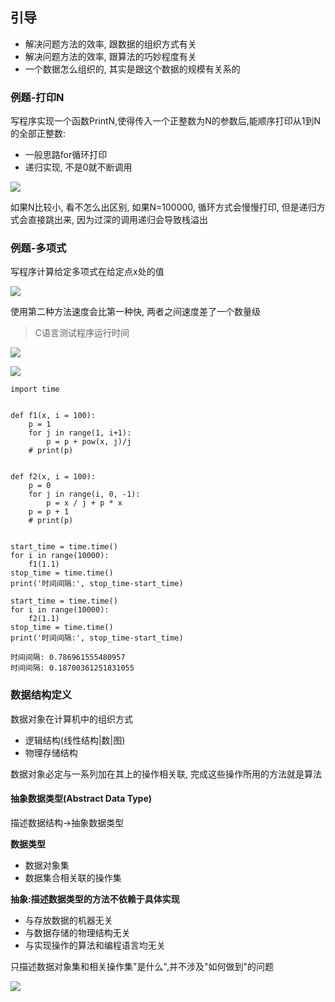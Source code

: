 ## 引导
- 解决问题方法的效率, 跟数据的组织方式有关
- 解决问题方法的效率, 跟算法的巧妙程度有关
- 一个数据怎么组织的, 其实是跟这个数据的规模有关系的

### 例题-打印N
写程序实现一个函数PrintN,使得传入一个正整数为N的参数后,能顺序打印从1到N的全部正整数: 
- 一般思路for循环打印
- 递归实现, 不是0就不断调用 

![](http://qiniu.rearib.top/20191910/1822-S.png)

如果N比较小, 看不怎么出区别, 如果N=100000, 循环方式会慢慢打印, 但是递归方式会直接跳出来, 因为过深的调用递归会导致栈溢出

### 例题-多项式
写程序计算给定多项式在给定点x处的值

![](http://qiniu.rearib.top/20191910/1830-M.png)

使用第二种方法速度会比第一种快, 两者之间速度差了一个数量级

> C语言测试程序运行时间

![](http://qiniu.rearib.top/20191910/1833-m.png)

![](http://qiniu.rearib.top/20191910/1923-F.png)
```
import time


def f1(x, i = 100):
    p = 1
    for j in range(1, i+1):
        p = p + pow(x, j)/j
    # print(p)


def f2(x, i = 100):
    p = 0
    for j in range(i, 0, -1):
        p = x / j + p * x
    p = p + 1
    # print(p)


start_time = time.time()
for i in range(10000):
    f1(1.1)
stop_time = time.time()
print('时间间隔:', stop_time-start_time)

start_time = time.time()
for i in range(10000):
    f2(1.1)
stop_time = time.time()
print('时间间隔:', stop_time-start_time)

时间间隔: 0.786961555480957
时间间隔: 0.18700361251831055
```

### 数据结构定义
数据对象在计算机中的组织方式
- 逻辑结构(线性结构|数|图)
- 物理存储结构

数据对象必定与一系列加在其上的操作相关联, 完成这些操作所用的方法就是算法


#### 抽象数据类型(Abstract Data Type)
描述数据结构->抽象数据类型

**数据类型**
- 数据对象集
- 数据集合相关联的操作集

**抽象:描述数据类型的方法不依赖于具体实现**
- 与存放数据的机器无关 
- 与数据存储的物理结构无关
- 与实现操作的算法和编程语言均无关

只描述数据对象集和相关操作集"是什么",并不涉及"如何做到"的问题

![](http://qiniu.rearib.top/20191912/1417-Y.png)


